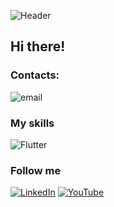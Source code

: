 ![Header](https://github.com/RoRomario360/RoRomario360/blob/main/assets/cover.jpg)

## Hi there!

### Contacts:

![email](https://img.shields.io/badge/-fotoromario@gmail.com-090909?style=for-the-badge&logo=email&logoColor=007BB6)

### My skills

![Flutter](https://github.com/RoRomario360/RoRomario360/blob/main/assets/skills.jpg)

### Follow me

[![LinkedIn](https://img.shields.io/badge/-linkedIn-090909?style=for-the-badge&logo=linkedin&logoColor=007BB6)](https://www.linkedin.com/in/romanmerkulov/)
[![YouTube](https://img.shields.io/badge/-YouTube-090909?style=for-the-badge&logo=YouTube&logoColor=FF0000)](https://www.youtube.com/channel/UCnKj-vGklXnCgjGc3wVbfnA)
